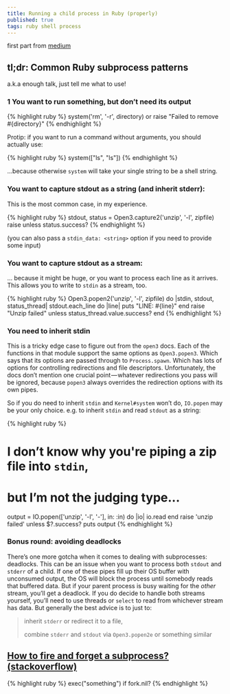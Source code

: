 ```yaml
---
title: Running a child process in Ruby (properly)
published: true
tags: ruby shell process
---
```

first part from [medium](https://medium.com/zendesk-engineering/running-a-child-process-in-ruby-properly-febd0a2b6ec8)

## tl;dr: Common Ruby subprocess patterns

a.k.a enough talk, just tell me what to use!

### 1 You want to run something, but don’t need its output

{% highlight ruby %}
system('rm', '-r', directory) or raise "Failed to remove #{directory}"
{% endhighlight %}

Protip: if you want to run a command without arguments, you should actually use:

{% highlight ruby %}
system(["ls", "ls"])
{% endhighlight %}

…because otherwise `system` will take your single string to be a shell string.

### You want to capture stdout as a string (and inherit stderr):

This is the most common case, in my experience.

{% highlight ruby %}
stdout, status = Open3.capture2('unzip', '-l', zipfile)
raise <error> unless status.success?
{% endhighlight %}

(you can also pass a `stdin_data: <string>` option if you need to provide some input)

### You want to capture stdout as a stream:

… because it might be huge, or you want to process each line as it arrives. This allows you to write to `stdin` as a stream, too.

{% highlight ruby %}
Open3.popen2('unzip', '-l', zipfile) do |stdin, stdout, status_thread|
 stdout.each_line do |line|
   puts "LINE: #{line}"
 end
 raise "Unzip failed"  unless status_thread.value.success?
end
{% endhighlight %}

### You need to inherit stdin

This is a tricky edge case to figure out from the `open3` docs. Each of the functions in that module support the same options as `Open3.popen3`. Which says that its options are passed through to `Process.spawn`. Which has lots of options for controlling redirections and file descriptors. Unfortunately, the docs don’t mention one crucial point — whatever redirections you pass will be ignored, because `popen3` always overrides the redirection options with its own pipes.

So if you do need to inherit `stdin` and `Kernel#system` won’t do, `IO.popen` may be your only choice. e.g. to inherit `stdin` and read `stdout` as a string:

{% highlight ruby %}
# I don’t know why you're piping a zip file into `stdin`,
# but I’m not the judging type...
output = IO.popen(['unzip', '-l', '-'], in: :in) do |io|
 io.read
end
raise 'unzip failed' unless $?.success?
puts output
{% endhighlight %}

### Bonus round: avoiding deadlocks

There’s one more gotcha when it comes to dealing with subprocesses: deadlocks. This can be an issue when you want to process both `stdout` and `stderr` of a child. If one of these pipes fill up their OS buffer with unconsumed output, the OS will block the process until somebody reads that buffered data. But if your parent process is busy waiting for the _other_ stream, you’ll get a deadlock. If you do decide to handle both streams yourself, you’ll need to use threads or `select` to read from whichever stream has data. But generally the best advice is to just to:

> inherit `stderr` or redirect it to a file,
>
> combine `stderr` and `stdout` via `Open3.popen2e` or something similar

## [How to fire and forget a subprocess? (stackoverflow)](https://stackoverflow.com/a/806289/51386)

{% highlight ruby %}
exec("something") if fork.nil?
{% endhighlight %}
